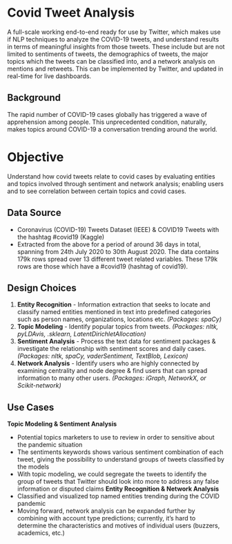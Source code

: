 # Covid Tweet Analysis
A full-scale working end-to-end ready for use by Twitter, which makes use if  NLP techniques to analyze the  COVID-19 tweets, and understand results in terms of meaningful insights from those tweets. These include but are not limited to sentiments of tweets, the demographics of tweets, the major topics which the tweets can be classified into, and a network analysis on mentions and retweets. This can  be implemented by Twitter, and  updated in real-time for live dashboards.

## Background
The rapid number of COVID-19 cases globally has triggered a wave of apprehension among people. This unprecedented condition, naturally, makes topics around COVID-19 a conversation trending around the world. 

# Objective 
Understand how covid tweets relate to covid cases by evaluating entities and topics involved through sentiment and network analysis; enabling users and to see correlation between certain topics and covid cases.

## Data Source
* Coronavirus (COVID-19) Tweets Dataset (IEEE) & COVID19 Tweets with the hashtag #covid19 (Kaggle)
* Extracted from the above for a period of around 36 days in total, spanning from 24th July 2020 to 30th August 2020. The data contains 179k rows spread over 13 different tweet related variables. These  179k rows are those which have a #covid19 (hashtag of covid19).

## Design Choices
1) **Entity Recognition** - 
Information extraction that seeks to locate and classify named entities mentioned in text into predefined categories such as person names, organizations, locations etc. *(Packages: spaCy)*
2) **Topic Modeling** - 
Identify popular topics from tweets. *(Packages: nltk, pyLDAvis, .sklearn, LatentDirichletAllocation)*
3) **Sentiment Analysis** - 
Process the text data for sentiment packages & investigate the relationship with sentiment scores and daily cases. *(Packages: nltk,  spaCy, vaderSentiment, TextBlob, Lexicon)*
4) **Network Analysis** - 
Identify users who are highly connected by examining centrality and node degree & find users that can spread information to many other users. *(Packages: iGraph, NetworkX, or Scikit-network)*

## Use Cases
**Topic Modeling & Sentiment Analysis**
* Potential topics marketers to use to review in order to sensitive about the pandemic situation
* The sentiments keywords shows various sentiment combination of each tweet, giving the possibility to understand groups of tweets classified by the models
* With topic modeling, we could segregate the tweets to identify the group of tweets that Twitter should look into more to address any false information or disputed claims
**Entity Recognition & Network Analysis** 
* Classified and visualized top named entities trending during the COVID pandemic
* Moving forward, network analysis can be expanded further by combining with account type predictions; currently, it’s hard to determine the characteristics and motives of individual users (buzzers, academics, etc.) 

